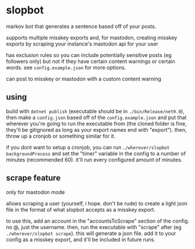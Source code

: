 # slopbot

markov bot that generates a sentence based off of your posts.

supports multiple misskey exports and, for mastodon, creating misskey exports by scraping your instance's mastodon api for your user

has exclusion rules so you can include potentially sensitive posts (eg followers only) but not if they have certain content warnings or certain words. see `config.example.json` for more options.

can post to misskey or mastodon with a custom content warning

## using

build with `dotnet publish` (executable should be in `./bin/Release/net9.0`), then make a `config.json` based off of the `config.example.json` and put that wherever you're going to run the executable from (the cloned folder is fine, they'll be gitignored as long as your export names end with "export"). then, throw up a cronjob or something similar for it.

if you dont want to setup a cronjob, you can run `./wherever/slopbot backgroundProcess` and set the "timer" variable in the config to a number of minutes (recommended 60). it'll run every configured amount of minutes.

## scrape feature

only for mastodon mode

allows scraping a user (yourself, i hope. don't be rude) to create a light json file in the format of what slopbot accepts as a misskey export.

to use this, add an account in the "accountsToScrape" section of the config. no @, just the username. then, run the executable with "scrape" after (eg `./wherever/slopbot scrape`). this will generate a json file. add it to your config as a misskey export, and it'll be included in future runs.